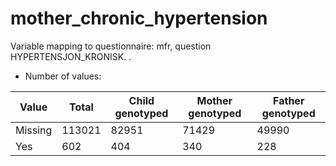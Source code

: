 # mother_chronic_hypertension
Variable mapping to questionnaire: mfr, question HYPERTENSJON_KRONISK.
.
- Number of values:

| Value | Total | Child genotyped | Mother genotyped | Father genotyped |
| ----- | ----- | --------------- | ---------------- | ---------------- |
| Missing | 113021 | 82951 | 71429 | 49990 |
| Yes | 602 | 404 | 340 |228 |



